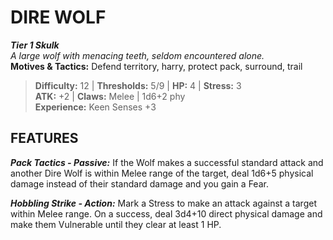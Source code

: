 ﻿# DIRE WOLF

***Tier 1 Skulk***  
*A large wolf with menacing teeth, seldom encountered alone.*  
**Motives & Tactics:** Defend territory, harry, protect pack, surround, trail

> **Difficulty:** 12 | **Thresholds:** 5/9 | **HP:** 4 | **Stress:** 3  
> **ATK:** +2 | **Claws:** Melee | 1d6+2 phy  
> **Experience:** Keen Senses +3

## FEATURES

***Pack Tactics - Passive:*** If the Wolf makes a successful standard attack and another Dire Wolf is within Melee range of the target, deal 1d6+5 physical damage instead of their standard damage and you gain a Fear.

***Hobbling Strike - Action:*** Mark a Stress to make an attack against a target within Melee range. On a success, deal 3d4+10 direct physical damage and make them Vulnerable until they clear at least 1 HP.
